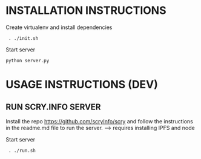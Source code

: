 # INSTALLATION INSTRUCTIONS


Create virtualenv and install dependencies
```
 . ./init.sh
```


Start server
```
python server.py
```

# USAGE INSTRUCTIONS (DEV)



## RUN SCRY.INFO SERVER

Install the repo https://github.com/scryInfo/scry and follow the instructions in the readme.md file to run the server.
--> requires installing IPFS and node


Start server
```
 . ./run.sh
```
